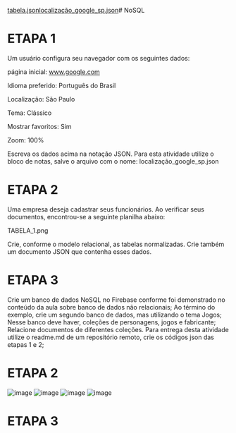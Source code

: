 [tabela.json](https://github.com/user-attachments/files/15780303/tabela.json)[localização_google_sp.json](https://github.com/user-attachments/files/15780302/localizacao_google_sp.json)# NoSQL
<H1>ETAPA 1</H1>

Um usuário configura seu navegador com os seguintes dados:

página inicial: www.google.com

Idioma preferido: Português do Brasil

Localização: São Paulo

Tema: Clássico

Mostrar favoritos: Sim

Zoom: 100%

Escreva os dados acima na notação JSON. Para esta atividade utilize o bloco de notas, salve o arquivo com o nome: localização_google_sp.json

 

<H1>ETAPA 2</H1>

Uma empresa deseja cadastrar seus funcionários. Ao verificar seus documentos, encontrou-se a seguinte planilha abaixo:

TABELA_1.png

Crie, conforme o modelo relacional, as tabelas normalizadas. Crie também um documento JSON que contenha esses dados.

 

<H1>ETAPA 3</H1>

Crie um banco de dados NoSQL no Firebase conforme foi demonstrado no conteúdo da aula sobre banco de dados não relacionais;
Ao término do exemplo, crie um segundo banco de dados, mas utilizando o tema Jogos;
Nesse banco deve haver, coleções de personagens, jogos e fabricante;
Relacione documentos de diferentes coleções.
Para entrega desta atividade utilize o readme.md de um repositório remoto, crie os códigos json das etapas 1 e 2;

<H1>ETAPA 2</H1>

![image](https://github.com/RenanZanollo/NoSQL/assets/163452594/5b384c4e-60d6-4130-9a42-ad49895a34f6)
![image](https://github.com/RenanZanollo/NoSQL/assets/163452594/0b397411-0a51-4f85-b32e-9f54e1a27ff3)
![image](https://github.com/RenanZanollo/NoSQL/assets/163452594/ac47d952-0b45-4864-acac-c240f6a3f533)
![image](https://github.com/RenanZanollo/NoSQL/assets/163452594/b50669fd-fd61-4ece-a38a-6281e59a81b6)

<H1>ETAPA 3</H1>


